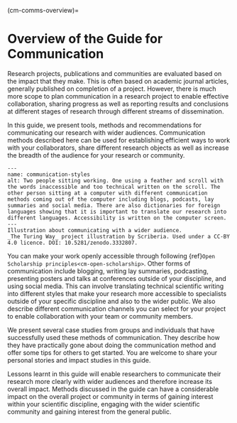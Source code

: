 (cm-comms-overview)=
# Overview of the Guide for Communication

Research projects, publications and communities are evaluated based on the impact that they make.
This is often based on academic journal articles, generally published on completion of a project.
However, there is much more scope to plan communication in a research project to enable effective collaboration, sharing progress as well as reporting results and conclusions at different stages of research through different streams of dissemination.

In this guide, we present tools, methods and recommendations for communicating our research with wider audiences.
Communication methods described here can be used for establishing efficient ways to work with your collaborators, share different research objects as well as increase the breadth of the audience for your research or community.

```{figure} ../figures/communication-styles.*
---
name: communication-styles
alt: Two people sitting working. One using a feather and scroll with the words inaccessible and too technical written on the scroll. The other person sitting at a computer with different communication methods coming out of the computer including blogs, podcasts, lay summaries and social media. There are also dictionaries for foreign languages showing that it is important to translate our research into different languages. Accessibility is written on the computer screen.
---
Illustration about communicating with a wider audience.
_The Turing Way_ project illustration by Scriberia. Used under a CC-BY 4.0 licence. DOI: 10.5281/zenodo.3332807.
```

You can make your work openly accessible through following {ref}`Open Scholarship principles<cm-open-scholarship>`. 
Other forms of communication include blogging, writing lay summaries, podcasting, presenting posters and talks at conferences outside of your discipline, and using social media.
This can involve translating technical scientific writing into different styles that make your research more accessible to specialists outside of your specific discipline and also to the wider public.
We also describe different communication channels you can select for your project to enable collaboration with your team or community members.

We present several case studies from groups and individuals that have successfully used these methods of communication.
They describe how they have practically gone about doing the communication method and offer some tips for others to get started.
You are welcome to share your personal stories and impact studies in this guide.

Lessons learnt in this guide will enable researchers to communicate their research more clearly with wider audiences and therefore increase its overall impact.
Methods discussed in the guide can have a considerable impact on the overall project or community in terms of gaining interest within your scientific discipline, engaging with the wider scientific community and gaining interest from the general public.
